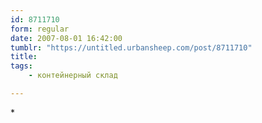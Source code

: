 ```yaml
---
id: 8711710
form: regular
date: 2007-08-01 16:42:00
tumblr: "https://untitled.urbansheep.com/post/8711710"
title:
tags:
    - контейнерный склад

---
```


<p>*</p>

